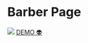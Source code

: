 # Barber Page

<img src="./animation.gif">
<a href="https://andersonbones.github.io/Barber-page/">DEMO 👽</a>
